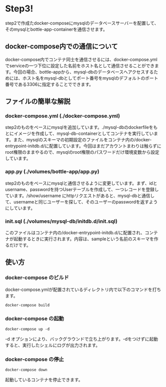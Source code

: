# Step3!
step2で作成たdocker-composeにmysqlのデータベースサーバーを配置して、そのmysqlとbottle-app-containerを通信させます。

## docker-compose内での通信について
docker-compose内でコンテナ同士を通信させるには、docker-compose.ymlでserviceの一つ下位に設定した名前をホスト名として通信させることができます。今回の場合、bottle-appから、mysql-dbのデータベースへアクセスするためには、ホスト名をmysql-dbとしてポート番号をmysqlのデフォルトのポート番号である3306に指定することでできます。

## ファイルの簡単な解説
### docker-compose.yml (./docker-compose.yml)
step2のものをベースにmysqlを追加しています。./mysql-dbのdockerfileをもとにイメージを作成して、mysql-db-containerとしてコンテナを実行しています。また、mysqlのスキーマの初期設定のファイルをコンテナ内の/docker-entrypoint-initdb.d/に配置しています。今回はまだアカウントまわりは触らずにroot権限のままやるので、mysqlのroot権限のパスワードだけ環境変数から設定しています。

### app.py (./volumes/bottle-app/app.py)
step2のものをベースにmysqlと通信させるように変更しています。まず、idとusername、passwordを持つUserテーブルを作成して、一つレコードを登録しています。/show/username にhttpリクエストがあると、mysql-dbと通信して、usernameと同じユーザーを探して、そのユーザーのpasswordを返すようにしています。

### init.sql (./volumes/mysql-db/initdb.d/init.sql)
このファイルはコンテナ内の/docker-entrypoint-initdb.d/に配置され、コンテナが起動するときに実行されます。内容は、sampleという名前のスキーマを作るだけです。

## 使い方
### docker-compose のビルド
docker-compose.ymlが配置されているディレクトリ内で以下のコマンドを打ちます。
```
docker-compose build
```

### docker-compose の起動
```
docker-compose up -d
```
-d オプションにより、バックグラウンドで立ち上がります。-dをつけずに起動すると、実行したシェルにログが出力されます。

### docker-compose の停止
```
docker-compose down
```
起動しているコンテナを停止できます。